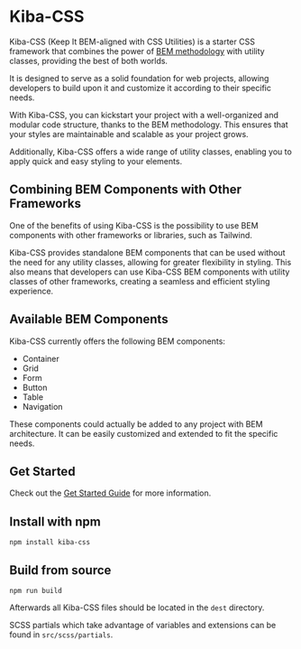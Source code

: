 # Kiba-CSS

Kiba-CSS (Keep It BEM-aligned with CSS Utilities) is a starter CSS framework that combines the power of [BEM methodology](https://getbem.com) with utility classes, providing the best of both worlds.

It is designed to serve as a solid foundation for web projects, allowing developers to build upon it and customize it according to their specific needs.

With Kiba-CSS, you can kickstart your project with a well-organized and modular code structure, thanks to the BEM methodology. This ensures that your styles are maintainable and scalable as your project grows.

Additionally, Kiba-CSS offers a wide range of utility classes, enabling you to apply quick and easy styling to your elements.

## Combining BEM Components with Other Frameworks

One of the benefits of using Kiba-CSS is the possibility to use BEM components with other frameworks or libraries, such as Tailwind.

Kiba-CSS provides standalone BEM components that can be used without the need for any utility classes, allowing for greater flexibility in styling.
This also means that developers can use Kiba-CSS BEM components with utility classes of other frameworks, creating a seamless and efficient styling experience.

## Available BEM Components

Kiba-CSS currently offers the following BEM components:

- Container
- Grid
- Form
- Button
- Table
- Navigation

These components could actually be added to any project with BEM architecture. It can be easily customized and extended to fit the specific needs.

## Get Started

Check out the [Get Started Guide](https://kiba-css.com/#gettingStarted) for more information.

## Install with npm

```shell
npm install kiba-css
```

## Build from source

```shell
npm run build
```

Afterwards all Kiba-CSS files should be located in the `dest` directory.

SCSS partials which take advantage of variables and extensions can be found in `src/scss/partials`.
